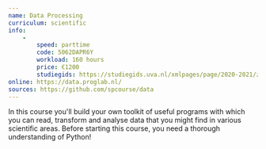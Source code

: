 ```yaml
---
name: Data Processing
curriculum: scientific
info:
    -
        speed: parttime
        code: 5062DAPR6Y
        workload: 160 hours
        price: €1200
        studiegids: https://studiegids.uva.nl/xmlpages/page/2020-2021/zoek-vak/vak/79534
online: https://data.proglab.nl/
sources: https://github.com/spcourse/data
---
```


In this course you'll build your own toolkit of useful programs with which you can read, transform and analyse data that you might find in various scientific areas. Before starting this course, you need a thorough understanding of Python!
